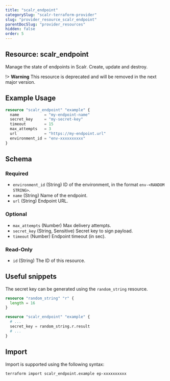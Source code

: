 ```yaml
---
title: "scalr_endpoint"
categorySlug: "scalr-terraform-provider"
slug: "provider_resource_scalr_endpoint"
parentDocSlug: "provider_resources"
hidden: false
order: 5
---
```

## Resource: scalr_endpoint

Manage the state of endpoints in Scalr. Create, update and destroy.

!> **Warning** This resource is deprecated and will be removed in the next major version.

## Example Usage

```terraform
resource "scalr_endpoint" "example" {
  name           = "my-endpoint-name"
  secret_key     = "my-secret-key"
  timeout        = 15
  max_attempts   = 3
  url            = "https://my-endpoint.url"
  environment_id = "env-xxxxxxxxxx"
}
```

<!-- schema generated by tfplugindocs -->
## Schema

### Required

- `environment_id` (String) ID of the environment, in the format `env-<RANDOM STRING>`.
- `name` (String) Name of the endpoint.
- `url` (String) Endpoint URL.

### Optional

- `max_attempts` (Number) Max delivery attempts.
- `secret_key` (String, Sensitive) Secret key to sign payload.
- `timeout` (Number) Endpoint timeout (in sec).

### Read-Only

- `id` (String) The ID of this resource.

## Useful snippets

The secret key can be generated using the `random_string` resource.

```terraform
resource "random_string" "r" {
  length = 16
}

resource "scalr_endpoint" "example" {
  # ...
  secret_key = random_string.r.result
  # ...
}
```

## Import

Import is supported using the following syntax:

```shell
terraform import scalr_endpoint.example ep-xxxxxxxxxx
```
